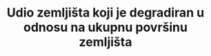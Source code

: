 ﻿---
title: Udio zemljišta koji je degradiran u odnosu na ukupnu površinu zemljišta
permalink: /15-3-1/
sdg_goal: 15
layout: indicator
indicator: 15.3.1
indicator_variable: null
graph: null
graph_type_description: null
graph_status_notes: Checking
variable_description: null
variable_notes: null
un_designated_tier: '3'
un_custodial_agency: 'UNCCD  (Partnering  Agencies::  FAO,  UNEP)'
target_id: '15.3'
has_metadata: false
goal_meta_link: 'http://unstats.un.org/sdgs/files/metadata-compilation/Metadata-Goal-15.pdf'
goal_meta_link_page: 8
indicator_name: Udio zemljišta koji je degradiran u odnosu na ukupnu površinu zemljišta
target: >-
  Do 2030. godine, suzbijanje dezertifikacije, vratiti degradirano zemljište i tla, uključujući i zemlje pogođene dezertifikacijom  usljed suše i poplave, te nastojati postići neutralnu degradaciju zemljišta u svijetu
source_title: null
source_notes: null
published: true
source_agency_staff_name: Ask  Carol  Volk  or  John  Matuzsak  

---